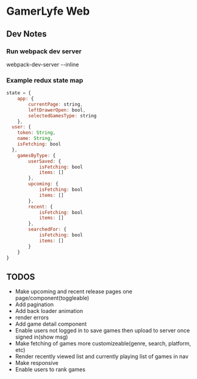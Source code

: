 # GamerLyfe Web
## Dev Notes
### Run webpack dev server
webpack-dev-server --inline

### Example redux state map
```javascript
state = {
	app: {
		currentPage: string,
		leftDrawerOpen: bool,
		selectedGamesType: string
	},
  user: {
    token: String,
    name: String,
    isFetching: bool
  },
	gamesByType: {
		userSaved: {
			isFetching: bool
			items: []
		},
		upcoming: {
			isFetching: bool
			items: []
		},
		recent: {
			isFetching: bool
			items: []
		},
		searchedFor: {
			isFetching: bool
			items: []
		}
	}
}
```


## TODOS
* Make upcoming and recent release pages one page/component(toggleable)
* Add pagination
* Add back loader animation
* render errors
* Add game detail component
* Enable users not logged in to save games then upload to server once signed in(show msg)
* Make fetching of games more customizeable(genre, search, platform, etc)
* Render recently viewed list and currently playing list of games in nav
* Make responsive
* Enable users to rank games
